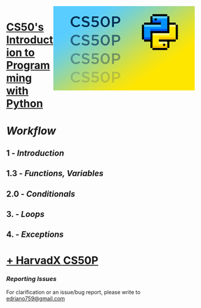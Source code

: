 <img src='./cs50p.png' height='auto' width='auto' align='right'>

# [CS50's Introduction to Programming with Python](https://cs50.harvard.edu/python/2022/#how-to-take-this-course)



# _Workflow_
## 1   - _Introduction_
## 1.3 - _Functions, Variables_
## 2.0 - _Conditionals_
## 3.  - _Loops_
## 4.  - _Exceptions_

# [+ HarvadX CS50P](https://learning.edx.org/course/course-v1:HarvardX+CS50P+Python/home)

### _Reporting Issues_
For clarification or an issue/bug report, please write to <edriano759@gmail.com> 
